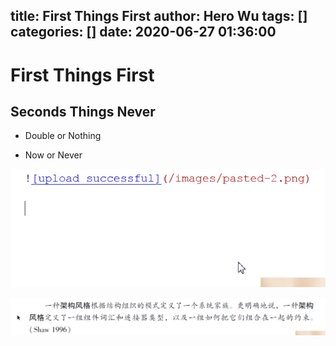 title: First Things First
author: Hero Wu
tags: []
categories: []
date: 2020-06-27 01:36:00
---
<!-- f9835dcc -->


# First Things First

## Seconds Things Never

* Double or Nothing

* Now or Never


![upload successful](/hexo/images/pasted-0.png)


![upload successful](/hexo/images/pasted-1.png)
